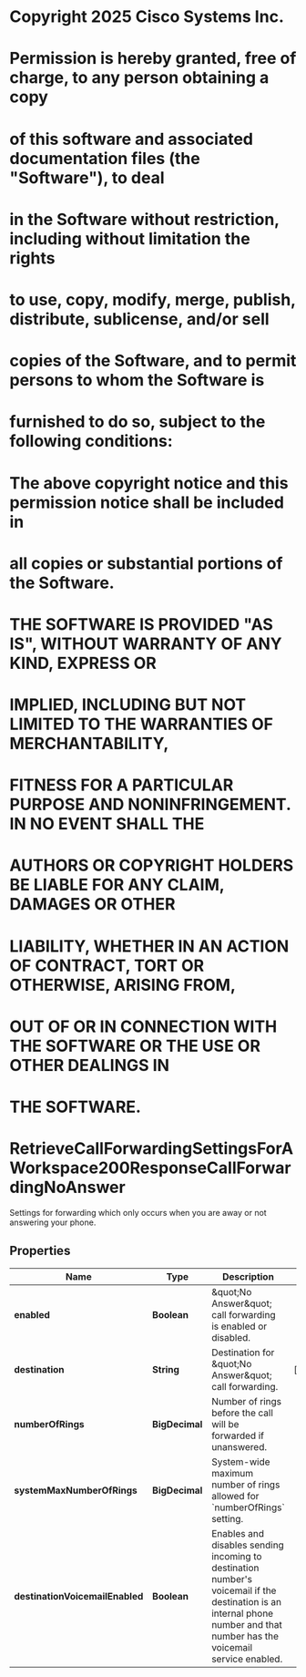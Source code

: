 <!--  Copyright 2025 Cisco Systems Inc.

Permission is hereby granted, free of charge, to any person obtaining a copy
of this software and associated documentation files (the "Software"), to deal
in the Software without restriction, including without limitation the rights
to use, copy, modify, merge, publish, distribute, sublicense, and/or sell
copies of the Software, and to permit persons to whom the Software is
furnished to do so, subject to the following conditions:

The above copyright notice and this permission notice shall be included in
all copies or substantial portions of the Software.

THE SOFTWARE IS PROVIDED "AS IS", WITHOUT WARRANTY OF ANY KIND, EXPRESS OR
IMPLIED, INCLUDING BUT NOT LIMITED TO THE WARRANTIES OF MERCHANTABILITY,
FITNESS FOR A PARTICULAR PURPOSE AND NONINFRINGEMENT. IN NO EVENT SHALL THE
AUTHORS OR COPYRIGHT HOLDERS BE LIABLE FOR ANY CLAIM, DAMAGES OR OTHER
LIABILITY, WHETHER IN AN ACTION OF CONTRACT, TORT OR OTHERWISE, ARISING FROM,
OUT OF OR IN CONNECTION WITH THE SOFTWARE OR THE USE OR OTHER DEALINGS IN
THE SOFTWARE.-->
# Copyright 2025 Cisco Systems Inc.
#
# Permission is hereby granted, free of charge, to any person obtaining a copy
# of this software and associated documentation files (the "Software"), to deal
# in the Software without restriction, including without limitation the rights
# to use, copy, modify, merge, publish, distribute, sublicense, and/or sell
# copies of the Software, and to permit persons to whom the Software is
# furnished to do so, subject to the following conditions:
#
# The above copyright notice and this permission notice shall be included in
# all copies or substantial portions of the Software.
#
# THE SOFTWARE IS PROVIDED "AS IS", WITHOUT WARRANTY OF ANY KIND, EXPRESS OR
# IMPLIED, INCLUDING BUT NOT LIMITED TO THE WARRANTIES OF MERCHANTABILITY,
# FITNESS FOR A PARTICULAR PURPOSE AND NONINFRINGEMENT. IN NO EVENT SHALL THE
# AUTHORS OR COPYRIGHT HOLDERS BE LIABLE FOR ANY CLAIM, DAMAGES OR OTHER
# LIABILITY, WHETHER IN AN ACTION OF CONTRACT, TORT OR OTHERWISE, ARISING FROM,
# OUT OF OR IN CONNECTION WITH THE SOFTWARE OR THE USE OR OTHER DEALINGS IN
# THE SOFTWARE.



# RetrieveCallForwardingSettingsForAWorkspace200ResponseCallForwardingNoAnswer

Settings for forwarding which only occurs when you are away or not answering your phone.

## Properties

| Name | Type | Description | Notes |
|------------ | ------------- | ------------- | -------------|
|**enabled** | **Boolean** | \&quot;No Answer\&quot; call forwarding is enabled or disabled. |  |
|**destination** | **String** | Destination for \&quot;No Answer\&quot; call forwarding. |  [optional] |
|**numberOfRings** | **BigDecimal** | Number of rings before the call will be forwarded if unanswered. |  |
|**systemMaxNumberOfRings** | **BigDecimal** | System-wide maximum number of rings allowed for &#x60;numberOfRings&#x60; setting. |  |
|**destinationVoicemailEnabled** | **Boolean** | Enables and disables sending incoming to destination number&#39;s voicemail if the destination is an internal phone number and that number has the voicemail service enabled. |  |



